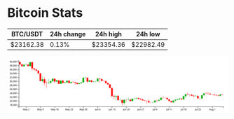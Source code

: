 # Bitcoin Stats

BTC/USDT|24h change|24h high|24h low|
|---|---|---|---|
|$23162.38|0.13%|$23354.36|$22982.49|

<img src="./chart.svg">
